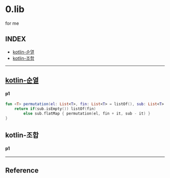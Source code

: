 # 0.lib
for me

## INDEX
- [kotlin-순열](#p1)
- [kotlin-조합](#p2)

---

## [kotlin-순열](https://notepad96.tistory.com/entry/Kotlin-14)
#### p1
```kotlin
fun <T> permutation(el: List<T>, fin: List<T> = listOf(), sub: List<T> = el ): List<List<T>> {
    return if(sub.isEmpty()) listOf(fin)
        else sub.flatMap { permutation(el, fin + it, sub - it) }
}
```


## kotlin-조합
#### p1

---

## Reference
